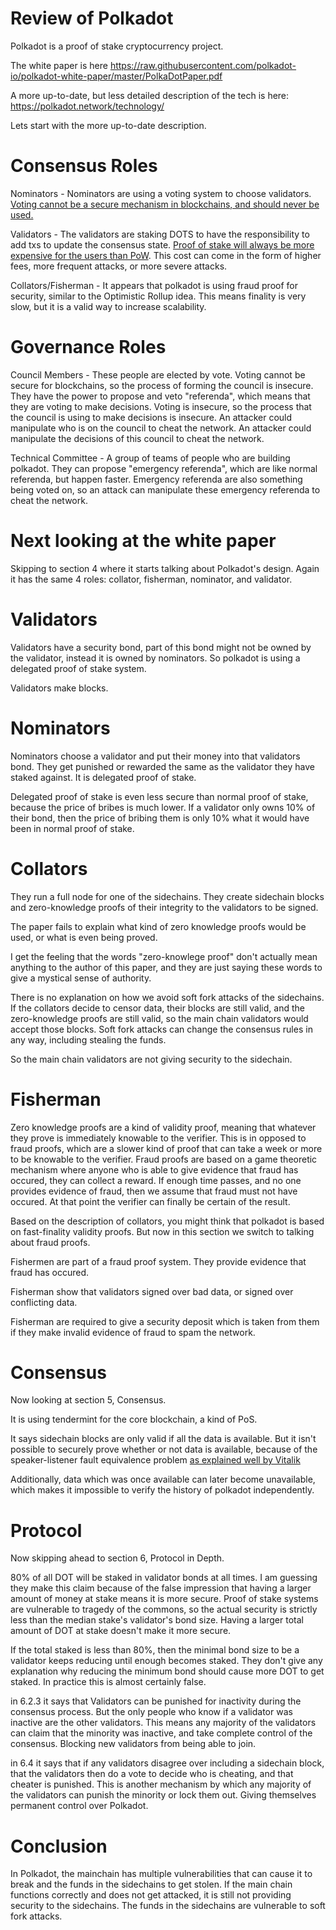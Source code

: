 Review of Polkadot
===============

Polkadot is a proof of stake cryptocurrency project.

The white paper is here https://raw.githubusercontent.com/polkadot-io/polkadot-white-paper/master/PolkaDotPaper.pdf

A more up-to-date, but less detailed description of the tech is here: https://polkadot.network/technology/

Lets start with the more up-to-date description.

Consensus Roles
===========

Nominators - Nominators are using a voting system to choose validators. [Voting cannot be a secure mechanism in blockchains, and should never be used.](../design/voting_in_blockchains.md)

Validators - The validators are staking DOTS to have the responsibility to add txs to update the consensus state. [Proof of stake will always be more expensive for the users than PoW](proof_of_stake.md). This cost can come in the form of higher fees, more frequent attacks, or more severe attacks.

Collators/Fisherman - It appears that polkadot is using fraud proof for security, similar to the Optimistic Rollup idea. This means finality is very slow, but it is a valid way to increase scalability.

Governance Roles
==============

Council Members - These people are elected by vote. Voting cannot be secure for blockchains, so the process of forming the council is insecure. They have the power to propose and veto "referenda", which means that they are voting to make decisions. Voting is insecure, so the process that the council is using to make decisions is insecure. An attacker could manipulate who is on the council to cheat the network. An attacker could manipulate the decisions of this council to cheat the network.

Technical Committee - A group of teams of people who are building polkadot. They can propose "emergency referenda", which are like normal referenda, but happen faster. Emergency referenda are also something being voted on, so an attack can manipulate these emergency referenda to cheat the network.

Next looking at the white paper
===========

Skipping to section 4 where it starts talking about Polkadot's design. Again it has the same 4 roles: collator, fisherman, nominator, and validator.

Validators
=========

Validators have a security bond, part of this bond might not be owned by the validator, instead it is owned by nominators. So polkadot is using a delegated proof of stake system.

Validators make blocks.

Nominators
============

Nominators choose a validator and put their money into that validators bond.
They get punished or rewarded the same as the validator they have staked against.
It is delegated proof of stake.

Delegated proof of stake is even less secure than normal proof of stake, because the price of bribes is much lower. If a validator only owns 10% of their bond, then the price of bribing them is only 10% what it would have been in normal proof of stake.

Collators
=======

They run a full node for one of the sidechains.
They create sidechain blocks and zero-knowledge proofs of their integrity to the validators to be signed.

The paper fails to explain what kind of zero knowledge proofs would be used, or what is even being proved.

I get the feeling that the words "zero-knowlege proof" don't actually mean anything to the author of this paper, and they are just saying these words to give a mystical sense of authority.

There is no explanation on how we avoid soft fork attacks of the sidechains.
If the collators decide to censor data, their blocks are still valid, and the zero-knowledge proofs are still valid, so the main chain validators would accept those blocks.
Soft fork attacks can change the consensus rules in any way, including stealing the funds.

So the main chain validators are not giving security to the sidechain.

Fisherman
===========

Zero knowledge proofs are a kind of validity proof, meaning that whatever they prove is immediately knowable to the verifier.
This is in opposed to fraud proofs, which are a slower kind of proof that can take a week or more to be knowable to the verifier.
Fraud proofs are based on a game theoretic mechanism where anyone who is able to give evidence that fraud has occured, they can collect a reward.
If enough time passes, and no one provides evidence of fraud, then we assume that fraud must not have occured.
At that point the verifier can finally be certain of the result.

Based on the description of collators, you might think that polkadot is based on fast-finality validity proofs. But now in this section we switch to talking about fraud proofs.

Fishermen are part of a fraud proof system. They provide evidence that fraud has occured.

Fisherman show that validators signed over bad data, or signed over conflicting data.

Fisherman are required to give a security deposit which is taken from them if they make invalid evidence of fraud to spam the network.

Consensus
===========

Now looking at section 5, Consensus.

It is using tendermint for the core blockchain, a kind of PoS.

It says sidechain blocks are only valid if all the data is available.
But it isn't possible to securely prove whether or not data is available, because of the speaker-listener fault equivalence problem [as explained well by Vitalik](https://vitalik.ca/general/2017/07/16/triangle_of_harm.html)

Additionally, data which was once available can later become unavailable, which makes it impossible to verify the history of polkadot independently.

Protocol
===========

Now skipping ahead to section 6, Protocol in Depth.

80% of all DOT will be staked in validator bonds at all times.
I am guessing they make this claim because of the false impression that having a larger amount of money at stake means it is more secure.
Proof of stake systems are vulnerable to tragedy of the commons, so the actual security is strictly less than the median stake's validator's bond size. Having a larger total amount of DOT at stake doesn't make it more secure.

If the total staked is less than 80%, then the minimal bond size to be a validator keeps reducing until enough becomes staked.
They don't give any explanation why reducing the minimum bond should cause more DOT to get staked. In practice this is almost certainly false.

in 6.2.3 it says that Validators can be punished for inactivity during the consensus process.
But the only people who know if a validator was inactive are the other validators.
This means any majority of the validators can claim that the minority was inactive, and take complete control of the consensus. Blocking new validators from being able to join.

in 6.4 it says that if any validators disagree over including a sidechain block, that the validators then do a vote to decide who is cheating, and that cheater is punished.
This is another mechanism by which any majority of the validators can punish the minority or lock them out. Giving themselves permanent control over Polkadot.

Conclusion
=========

In Polkadot, the mainchain has multiple vulnerabilities that can cause it to break and the funds in the sidechains to get stolen.
If the main chain functions correctly and does not get attacked, it is still not providing security to the sidechains. The funds in the sidechains are vulnerable to soft fork attacks.

